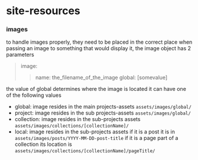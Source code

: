 # site-resources


### images
to handle images properly, they need to be placed in the correct place
when passing an image to something that would display it, the image object has 2 parameters
> image:
>>   name: the_filename_of_the_image
>>   global: [somevalue]

the value of global determines where the image is located
it can have one of the following values
* global: image resides in the main projects-assets ```assets/images/global/```
* project: image resides in the sub projects-assets ```assets/images/global/```
* collection: image resides in the sub-projects assets ```assets/images/collections/[collectionName]/```
* local: image resides in the sub-projects assets if it is a post it is in ```assets/images/posts/YYYY-MM-DD-post-title``` if it is a page part of a collection its location is ```assets/images/collections/[collectionName]/pageTitle/```
